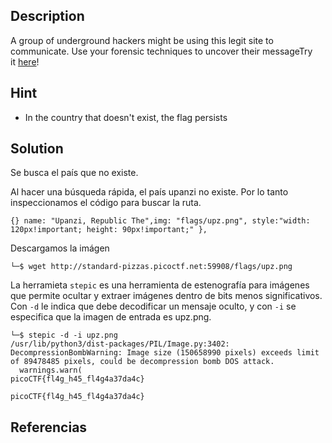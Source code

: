 ## Description

A group of underground hackers might be using this legit site to communicate. Use your forensic techniques to uncover their messageTry it [here](http://standard-pizzas.picoctf.net:59908/)!

## Hint

- In the country that doesn't exist, the flag persists
## Solution

Se busca el país que no existe.

Al hacer una búsqueda rápida, el país upanzi no existe. Por lo tanto inspeccionamos el código para buscar la ruta.

```
{} name: "Upanzi, Republic The",img: "flags/upz.png", style:"width: 120px!important; height: 90px!important;" },
```

Descargamos la imágen

```
└─$ wget http://standard-pizzas.picoctf.net:59908/flags/upz.png

```

La herramieta `stepic` es una herramienta de estenografía para imágenes que permite ocultar y extraer imágenes dentro de bits menos significativos. Con `-d` le indica que debe decodificar un mensaje oculto, y con `-i` se especifica que la imagen de entrada es upz.png.

```
└─$ stepic -d -i upz.png              
/usr/lib/python3/dist-packages/PIL/Image.py:3402: DecompressionBombWarning: Image size (150658990 pixels) exceeds limit of 89478485 pixels, could be decompression bomb DOS attack.
  warnings.warn(
picoCTF{fl4g_h45_fl4g4a37da4c}                                                       
```

```
picoCTF{fl4g_h45_fl4g4a37da4c}

```

## Referencias

